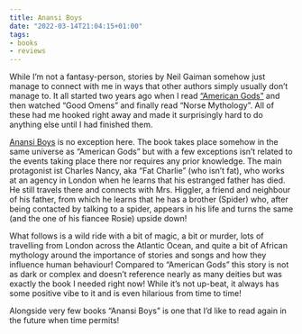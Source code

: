 ```yaml
---
title: Anansi Boys
date: "2022-03-14T21:04:15+01:00"
tags:
- books
- reviews
---
```


While I’m not a fantasy-person, stories by Neil Gaiman somehow just manage to connect with me in ways that other authors simply usually don’t manage to. It all started two years ago when I read [“American Gods”](https://en.wikipedia.org/wiki/American_Gods) and then watched “Good Omens” and finally read “Norse Mythology”. All of these had me hooked right away and made it surprisingly hard to do anything else until I had finished them. 

[Anansi Boys](https://en.wikipedia.org/wiki/Anansi_Boys) is no exception here. The book takes place somehow in the same universe as “American Gods” but with a few exceptions isn’t related to the events taking place there nor requires any prior knowledge. The main protagonist ist Charles Nancy, aka “Fat Charlie” (who isn’t fat), who works at an agency in London when he learns that his estranged father has died. He still travels there and connects with Mrs. Higgler, a friend and neighbour of his father, from which he learns that he has a brother (Spider) who, after being contacted by talking to a spider, appears in his life and turns the same (and the one of his fiancee Rosie) upside down!

What follows is a wild ride with a bit of magic, a bit or murder, lots of travelling from London across the Atlantic Ocean, and quite a bit of African mythology around the importance of stories and songs and how they influence human behaviour! Compared to “American Gods” this story is not as dark or complex and doesn’t reference nearly as many deities but was exactly the book I needed right now! While it’s not up-beat, it always has some positive vibe to it and is even hilarious from time to time!

Alongside very few books “Anansi Boys” is one that I’d like to read again in the future when time permits!
